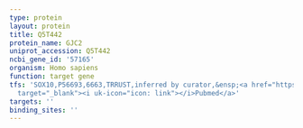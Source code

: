```yaml
---
type: protein
layout: protein
title: Q5T442
protein_name: GJC2
uniprot_accession: Q5T442
ncbi_gene_id: '57165'
organism: Homo sapiens
function: target gene
tfs: 'SOX10,P56693,6663,TRRUST,inferred by curator,&ensp;<a href="https://www.ncbi.nlm.nih.gov/pubmed/?term=20695017%5Buid%5D"
  target="_blank"><i uk-icon="icon: link"></i>Pubmed</a>'
targets: ''
binding_sites: ''
---
```

